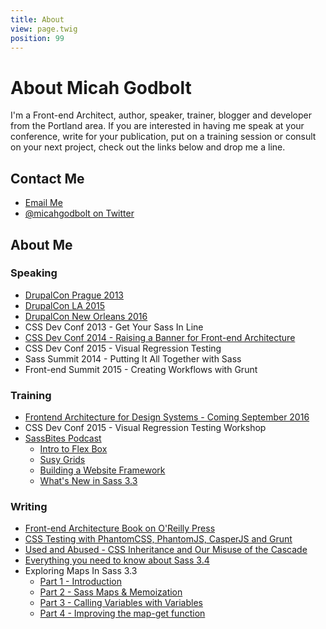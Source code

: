 ```yaml
---
title: About
view: page.twig
position: 99
---
```


# About Micah Godbolt

I'm a Front-end Architect, author, speaker, trainer, blogger and developer from the Portland area. If you are interested in having me speak at your conference, write for your publication, put on a training session or consult on your next project, check out the links below and drop me a line.


## Contact Me

- [Email Me](mailto:micahgodbolt@gmail.com)
- [@micahgodbolt on Twitter](http://www.twitter.com/micahgodbolt)


## About Me

### Speaking

- [DrupalCon Prague 2013](https://prague2013.drupal.org/session/creating-responsive-drupal-prototypes-angularjs.html)
- [DrupalCon LA 2015](https://events.drupal.org/losangeles2015/sessions/new-design-workflow)
- [DrupalCon New Orleans 2016](https://bit.ly/road-runner-rules)
- CSS Dev Conf 2013 - Get Your Sass In Line
- [CSS Dev Conf 2014 - Raising a Banner for Front-end Architecture](https://teamtreehouse.com/library/raising-a-banner-for-the-frontend-architect)
- CSS Dev Conf 2015 - Visual Regression Testing
- Sass Summit 2014 - Putting It All Together with Sass
- Front-end Summit 2015 - Creating Workflows with Grunt

### Training
- [Frontend Architecture for Design Systems - Coming September 2016](http://www.generateconf.com/london-2016/schedule/frontend-architecture-design-systems/)
- CSS Dev Conf 2015 - Visual Regression Testing Workshop
- [SassBites Podcast](https://www.youtube.com/user/sassbites)
  - [Intro to Flex Box](https://www.youtube.com/playlist?list=PLJKslvBeWd2ZakfNjMo8ZZup3IMrxeTG0)
  - [Susy Grids](https://www.youtube.com/watch?v=m7k-vBzebPg&list=PLJKslvBeWd2aFPJiLDOyFoJ4oRD1KPHD5)
  - [Building a Website Framework](https://www.youtube.com/watch?v=QSXyeFA_LYk&list=PLJKslvBeWd2Y6G7J6Z7DQYFp1e1YlAT-e)
  - [What's New in Sass 3.3](https://www.youtube.com/watch?v=VKvb-D_QdYM&list=PLJKslvBeWd2asAgzgrNdsaNs1N9E7V52I)

### Writing

- [Front-end Architecture Book on O'Reilly Press](http://frontendarchitecture.info/)
- [CSS Testing with PhantomCSS, PhantomJS, CasperJS and Grunt](https://www.phase2technology.com/blog/css-testing-with-phantomcss-phantomjs-casperjs-and-grunt/)
- [Used and Abused - CSS Inheritance and Our Misuse of the Cascade](https://www.phase2technology.com/blog/used-and-abused-css-inheritance-and-our-misuse-of-the-cascade/)
- [Everything you need to know about Sass 3.4](https://www.phase2technology.com/blog/everything-you-need-to-know-about-sass-3-4/)
- Exploring Maps In Sass 3.3
  - [Part 1 - Introduction](https://www.phase2technology.com/blog/exploring-maps-in-sass-3-3/)
  - [Part 2 - Sass Maps & Memoization](https://www.phase2technology.com/blog/sass-maps-memoization/)
  - [Part 3 - Calling Variables with Variables](https://www.phase2technology.com/blog/exploring-maps-in-sass-3-3part-3-calling-variables-with-variables/)
  - [Part 4 - Improving the map-get function](https://www.phase2technology.com/blog/exploring-maps-in-sass-3-3part-4-improving-the-map-get-function/)
